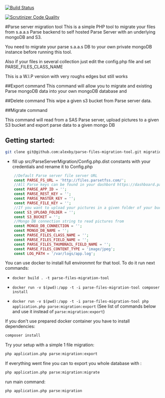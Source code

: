 [![Build Status](https://travis-ci.org/Meetic/parse-files-migration-tool.svg?branch=master)](https://travis-ci.org/Meetic/parse-files-migration-tool)

[![Scrutinizer Code Quality](https://scrutinizer-ci.com/g/Meetic/parse-files-migration-tool/badges/quality-score.png?b=master)](https://scrutinizer-ci.com/g/Meetic/parse-files-migration-tool/?branch=master)

#Parse server migration tool
This is a simple PHP tool to migrate your files from s.a.a.s Parse backend to self hosted Parse Server with an underlying mongoDB and S3.

You need to migrate your parse s.a.a.s DB to your own private mongoDB instance before running this tool.

Also if your files in several collection just edit the config.php file and set PARSE_FILES_CLASS_NAME

This is a W.I.P version with very roughs edges but still works

##Export command
This command will allow you to migrate and existing Parse mongoDB data into your own mongoDB database and

##Delete command
This wipe a given s3 bucket from Parse server data.

##Migrate command

This command will read from a SAS Parse server, upload pictures to a given S3 bucket and export parse data to a given mongo DB

## Getting started:


```bash
git clone git@github.com:alexby/parse-files-migration-tool.git migration-tool
```

* fill up src/ParseServerMigration/Config.php.dist constants with your credentials and rename it to Config.php

```php
    //Default Parse server file server URL
    const PARSE_FS_URL = 'http://files.parsetfss.com/';
    //All Parse keys can be found in your dashbord https://dashboard.parse.com/apps/<APP_NALE>/settings/keys
    const PARSE_APP_ID = '';
    const PARSE_REST_KEY = '';
    const PARSE_MASTER_KEY = '';
    const PARSE_FILE_KEY = '';
    //If you want to upload your pictures in a given folder of your bucket
    const S3_UPLOAD_FOLDER = '';
    const S3_BUCKET = '';
    //Mongo DB connection string to read pictures from
    const MONGO_DB_CONNECTION = '';
    const MONGO_DB_NAME = '';
    const PARSE_FILES_CLASS_NAME = '';
    const PARSE_FILES_FIELD_NAME = '';
    const PARSE_FILES_THUMBNAIL_FIELD_NAME = '';
    const PARSE_FILES_CONTENT_TYPE = 'image/jpeg';
    const LOG_PATH = '/var/logs/app.log';
```

You can use docker to install full environmnt for that tool. To do it run next commands:

- `docker build . -t parse-files-migration-tool`

- `docker run -v $(pwd):/app -t -i parse-files-migration-tool composer install`

- `docker run -v $(pwd):/app -t -i parse-files-migration-tool php application.php parse:migration:export` (See list of commands below and use it instead of `parse:migration:export`)

If you don't use prepared docker container you have to install dependencies:

```bash
composer install
```

Try your setup with a simple 1 file migration: 

```bash
php application.php parse:migration:export
```

If everything went fine you can to export you whole database with : 

```bash
php application.php parse:migration:migrate
```

run main command: 

```bash
php application.php parse:migration
```
